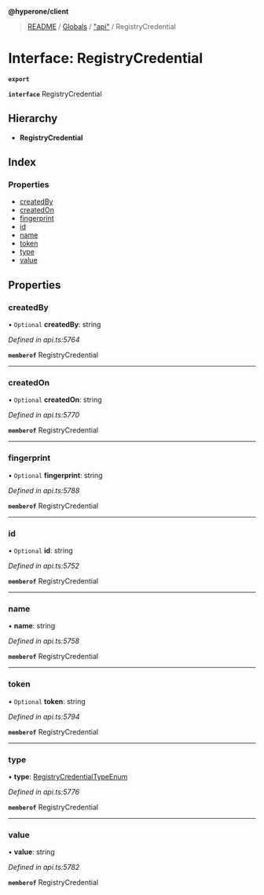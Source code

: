 **@hyperone/client**

> [README](../README.md) / [Globals](../globals.md) / ["api"](../modules/_api_.md) / RegistryCredential

# Interface: RegistryCredential

**`export`** 

**`interface`** RegistryCredential

## Hierarchy

* **RegistryCredential**

## Index

### Properties

* [createdBy](_api_.registrycredential.md#createdby)
* [createdOn](_api_.registrycredential.md#createdon)
* [fingerprint](_api_.registrycredential.md#fingerprint)
* [id](_api_.registrycredential.md#id)
* [name](_api_.registrycredential.md#name)
* [token](_api_.registrycredential.md#token)
* [type](_api_.registrycredential.md#type)
* [value](_api_.registrycredential.md#value)

## Properties

### createdBy

• `Optional` **createdBy**: string

*Defined in api.ts:5764*

**`memberof`** RegistryCredential

___

### createdOn

• `Optional` **createdOn**: string

*Defined in api.ts:5770*

**`memberof`** RegistryCredential

___

### fingerprint

• `Optional` **fingerprint**: string

*Defined in api.ts:5788*

**`memberof`** RegistryCredential

___

### id

• `Optional` **id**: string

*Defined in api.ts:5752*

**`memberof`** RegistryCredential

___

### name

•  **name**: string

*Defined in api.ts:5758*

**`memberof`** RegistryCredential

___

### token

• `Optional` **token**: string

*Defined in api.ts:5794*

**`memberof`** RegistryCredential

___

### type

•  **type**: [RegistryCredentialTypeEnum](../enums/_api_.registrycredentialtypeenum.md)

*Defined in api.ts:5776*

**`memberof`** RegistryCredential

___

### value

•  **value**: string

*Defined in api.ts:5782*

**`memberof`** RegistryCredential
